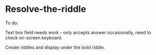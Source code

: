 # Resolve-the-riddle

To do:

Text box field needs work - only accepts answer occasionally,
need to check on-screen keyboard.

Create riddles and display under the bold riddle.